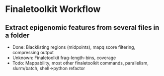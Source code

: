 # Finaletoolkit Workflow

## Extract epigenomic features from several files in a folder 


* Done: Blacklisting regions (midpoints), mapq score filtering, compressing output
* Unknown: Finaletoolkit frag-length-bins, coverage
* Todo: Mappability, most other finaletoolkit commands, parallelism, slurm/batch, shell->python refactor
